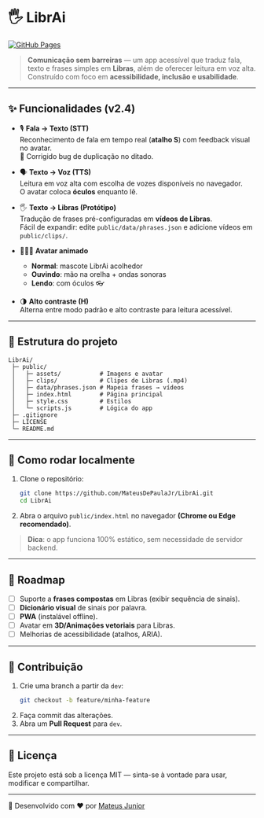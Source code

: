 # 🖐️ LibrAi

[![GitHub Pages](https://img.shields.io/badge/GitHub%20Pages-LibrAi-blue?logo=github)](https://mateusdepaulajr.github.io/LibrAi/)

> **Comunicação sem barreiras** — um app acessível que traduz fala, texto e frases simples em **Libras**, além de oferecer leitura em voz alta.  
> Construído com foco em **acessibilidade, inclusão e usabilidade**.

---

## ✨ Funcionalidades (v2.4)

- 🎙️ **Fala → Texto (STT)**  
  Reconhecimento de fala em tempo real (**atalho S**) com feedback visual no avatar.  
  🔧 Corrigido bug de duplicação no ditado.

- 🗣️ **Texto → Voz (TTS)**  
  Leitura em voz alta com escolha de vozes disponíveis no navegador.  
  O avatar coloca **óculos** enquanto lê.

- 🖐️ **Texto → Libras (Protótipo)**  
  Tradução de frases pré-configuradas em **vídeos de Libras**.  
  Fácil de expandir: edite `public/data/phrases.json` e adicione vídeos em `public/clips/`.

- 🧑‍🤝‍🧑 **Avatar animado**  
  - **Normal**: mascote LibrAi acolhedor  
  - **Ouvindo**: mão na orelha + ondas sonoras  
  - **Lendo**: com óculos 👓  

- 🌗 **Alto contraste (H)**  
  Alterna entre modo padrão e alto contraste para leitura acessível.

---

## 📂 Estrutura do projeto

```
LibrAi/
 ├─ public/
 │   ├─ assets/           # Imagens e avatar
 │   ├─ clips/            # Clipes de Libras (.mp4)
 │   ├─ data/phrases.json # Mapeia frases → vídeos
 │   ├─ index.html        # Página principal
 │   ├─ style.css         # Estilos
 │   └─ scripts.js        # Lógica do app
 ├─ .gitignore
 ├─ LICENSE
 └─ README.md
```

---

## 🚀 Como rodar localmente

1. Clone o repositório:
   ```bash
   git clone https://github.com/MateusDePaulaJr/LibrAi.git
   cd LibrAi
   ```

2. Abra o arquivo `public/index.html` no navegador **(Chrome ou Edge recomendado)**.

> **Dica**: o app funciona 100% estático, sem necessidade de servidor backend.

---

## 📌 Roadmap

- [ ] Suporte a **frases compostas** em Libras (exibir sequência de sinais).
- [ ] **Dicionário visual** de sinais por palavra.
- [ ] **PWA** (instalável offline).
- [ ] Avatar em **3D/Animações vetoriais** para Libras.
- [ ] Melhorias de acessibilidade (atalhos, ARIA).

---

## 🤝 Contribuição

1. Crie uma branch a partir da `dev`:
   ```bash
   git checkout -b feature/minha-feature
   ```
2. Faça commit das alterações.
3. Abra um **Pull Request** para `dev`.

---

## 📄 Licença

Este projeto está sob a licença MIT — sinta-se à vontade para usar, modificar e compartilhar.

---

👋 Desenvolvido com ❤️ por [Mateus Junior](https://github.com/MateusDePaulaJr)
